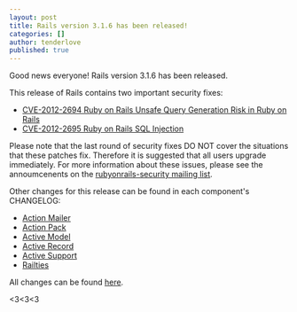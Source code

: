 ```yaml
---
layout: post
title: Rails version 3.1.6 has been released!
categories: []
author: tenderlove
published: true
---
```


Good news everyone!  Rails version 3.1.6 has been released.

This release of Rails contains two important security fixes:

  * [CVE-2012-2694 Ruby on Rails Unsafe Query Generation Risk in Ruby on Rails](https://groups.google.com/group/rubyonrails-security/browse_thread/thread/8c82d9df8b401c5e)
  * [CVE-2012-2695 Ruby on Rails SQL Injection](https://groups.google.com/group/rubyonrails-security/browse_thread/thread/9782f44c4540cf59)

Please note that the last round of security fixes DO NOT cover the situations that these patches fix.  Therefore it is suggested that all users upgrade immediately.  For more information about these issues, please see the annoumcenents on the [rubyonrails-security mailing list](https://groups.google.com/group/rubyonrails-security).


Other changes for this release can be found in each component's CHANGELOG:

  * [Action Mailer](https://github.com/rails/rails/blob/3-1-stable/actionmailer/CHANGELOG.md)
  * [Action Pack](https://github.com/rails/rails/blob/3-1-stable/actionpack/CHANGELOG.md)
  * [Active Model](https://github.com/rails/rails/blob/3-1-stable/activemodel/CHANGELOG.md)
  * [Active Record](https://github.com/rails/rails/blob/3-1-stable/activerecord/CHANGELOG.md)
  * [Active Support](https://github.com/rails/rails/blob/3-1-stable/activesupport/CHANGELOG.md)
  * [Railties](https://github.com/rails/rails/blob/3-1-stable/railties/CHANGELOG.md)

All changes can be found [here](https://github.com/rails/rails/compare/v3.1.5...v3.1.6).

<3<3<3

